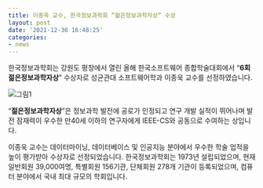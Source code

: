 ```yaml
---
title: 이종욱 교수, 한국정보과학회 “젊은정보과학자상” 수상
layout: post
date: '2021-12-30 16:48:25'
categories:
- news
---
```


한국정보과학회는 강원도 평창에서 열린 올해 한국소프트웨어 종합학술대회에서 “**6회 젊은정보과학자상**” 수상자로 성균관대 소프트웨어학과 이종욱 교수를 선정하였습니다.

![그림1](https://user-images.githubusercontent.com/35443268/147718686-37f620f3-d776-4b9e-9e2b-06488774d084.png)

“**젊은정보과학자상**”은 정보과학 발전에 공로가 인정되고 연구 개발 실적이 뛰어나며 발전 잠재력이 우수한 만40세 이하의 연구자에게 IEEE-CS와 공동으로 수여하는 상입니다.

이종욱 교수는 데이터마이닝, 데이터베이스 및 인공지능 분야에서 우수한 학술 업적을 높이 평가받아 수상자로 선정되었습니다. 
한국정보과학회는 1973년 설립되었으며, 현재 일반회원 39,000여명, 특별회원 156기관, 단체회원 278개 기관이 등록되었으며, 컴퓨터 분야에서 국내 최대 규모의 학회입니다.
